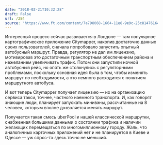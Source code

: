 ```yaml
---
date: "2018-02-21T10:32:28"
draft: False
url: /284
source: "https://www.ft.com/content/7a798068-1664-11e8-9e9c-25c814761640"
---
```


Интересный процесс сейчас развивается в Лондоне — там популярное картографическое приложение Citymapper, накопив достаточно данных своих пользователей, сначала попробовало запустить опытный автобусный маршрут. Правда, регулятор не дал им лицензию, мотивировав это достаточным транспортным обеспечением района и нежеланием увеличивать трафик. Потом они запустили ночной автобусный рейс, но опять же столкнулись с регуляторными проблемами, поскольку основная идея была в том, чтобы изменять маршрут по необходимости, а это немного расходится с понятием маршрутного автобуса.

И вот теперь Citymapper получает лицензию — но на организацию сервиса такси, точнее, частного наемного транспорта. И, как говорят знающие люди, планирует запускать минивэны, рассчитанные на 8 человек, которым вполне дозволяется менять маршрут.

Получается такая смесь uberPool и нашей классической маршрутки, снабженная большими данными о состоянии трафика и наличии желающих перемещаться по многомиллионному городу. Жаль, что аналогичных карточных приложений нет и не планируется в Киеве и Одессе — уж спрос-то здесь точно не меньший.

